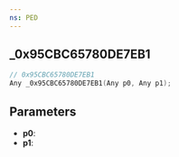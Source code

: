 ```yaml
---
ns: PED
---
```

## _0x95CBC65780DE7EB1

```c
// 0x95CBC65780DE7EB1
Any _0x95CBC65780DE7EB1(Any p0, Any p1);
```

## Parameters
* **p0**:
* **p1**:
